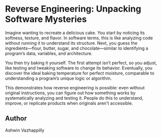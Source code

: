 <!-- BEGIN TITLE -->
# Reverse Engineering: Unpacking Software Mysteries
<!-- END TITLE -->

<!-- BEGIN BODY -->
Imagine wanting to recreate a delicious cake. You start by noticing its softness, texture, and flavor. In software terms, this is like analyzing code without running it to understand its structure. Next, you guess the ingredients—flour, butter, sugar, and chocolate—similar to identifying a program’s data, variables, and architecture.

You then try baking it yourself. The first attempt isn’t perfect, so you adjust, like testing and tweaking software to change its behavior. Eventually, you discover the ideal baking temperature for perfect moisture, comparable to understanding a program’s unique logic or algorithm. 

This demonstrates how reverse engineering is possible: even without original instructions, you can figure out how something works by systematically analyzing and testing it. People do this to understand, improve, or replicate products when originals aren't accessible.
<!-- END BODY -->

## Author
<!-- BEGIN AUTHOR -->
Ashwin Vazhappilly
<!-- END AUTHOR -->
